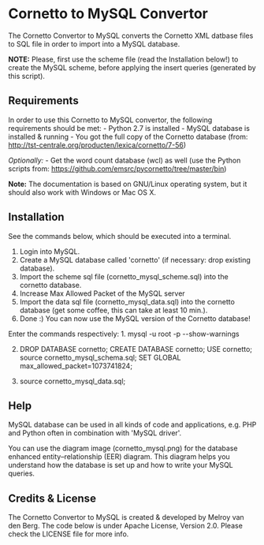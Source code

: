 Cornetto to MySQL Convertor
===========================
The Cornetto Convertor to MySQL converts the Cornetto XML datbase files to SQL file in order to import into a MySQL database.

**NOTE:**
    Please, first use the scheme file (read the Installation below!) to create the MySQL scheme, before applying the insert queries (generated by this script).


Requirements
------------
In order to use this Cornetto to MySQL convertor, the following requirements should be met:
	- Python 2.7 is installed
	- MySQL database is installed & running
	- You got the full copy of the Cornetto database (from: http://tst-centrale.org/producten/lexica/cornetto/7-56)

*Optionally:*
	- Get the word count database (wcl) as well 
		(use the Python scripts from: https://github.com/emsrc/pycornetto/tree/master/bin)

**Note:**
    The documentation is based on GNU/Linux operating system, but it should also work with Windows or Mac OS X.

Installation
------------
See the commands below, which should be executed into a terminal.

1. Login into MySQL. 
2. Create a MySQL database called 'cornetto' (if necessary: drop existing database).
3. Import the scheme sql file (cornetto_mysql_scheme.sql) into the cornetto database.
4. Increase Max Allowed Packet of the MySQL server
5. Import the data sql file (cornetto_mysql_data.sql) into the cornetto database (get some coffee, this can take at least 10 min.).
6. Done :) You can now use the MySQL version of the Cornetto database!

Enter the commands respectively:
1.
    mysql -u root -p --show-warnings

2. 
    DROP DATABASE cornetto; CREATE DATABASE cornetto; USE cornetto; source cornetto_mysql_schema.sql; SET GLOBAL max_allowed_packet=1073741824;

3. 
    source cornetto_mysql_data.sql;


Help
----
MySQL database can be used in all kinds of code and applications, e.g. PHP and Python often in combination with 'MySQL driver'.

You can use the diagram image (cornetto_mysql.png) for the database enhanced entity–relationship (EER) diagram.
This diagram helps you understand how the database is set up and how to write your MySQL queries.

Credits & License
-----------------
The Cornetto Convertor to MySQL is created & developed by Melroy van den Berg.
The code below is under Apache License, Version 2.0. Please check the LICENSE file for more info.
